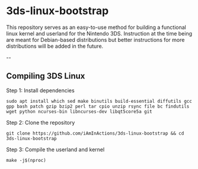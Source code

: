 # 3ds-linux-bootstrap

This repository serves as an easy-to-use method for building a functional linux kernel and userland for the Nintendo 3DS. Instruction at the time being are meant for Debian-based distributions but better instructions for more distributions will be added in the future.

--

## Compiling 3DS Linux

Step 1: Install dependencies
```
sudo apt install which sed make binutils build-essential diffutils gcc gpp bash patch gzip bzip2 perl tar cpio unzip rsync file bc findutils wget python ncurses-bin libncurses-dev libqt5core5a git
```

Step 2: Clone the repository
```
git clone https://github.com/iAmInActions/3ds-linux-bootstrap && cd 3ds-linux-bootstrap
```

Step 3: Compile the userland and kernel
```
make -j$(nproc)
```
